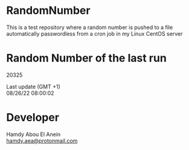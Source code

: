 # RandomNumber    
This is a test repository where a random number is pushed to a file automatically passwordless from a cron job in my Linux CentOS server    
# Random Number of the last run   
20325
      
Last update (GMT +1)    
08/26/22 08:00:02
# Developer    
Hamdy Abou El Anein   
hamdy.aea@protonmail.com
